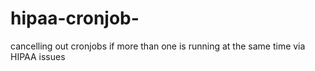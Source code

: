 # hipaa-cronjob-
cancelling out cronjobs if more than one is running at the same time via HIPAA issues 
